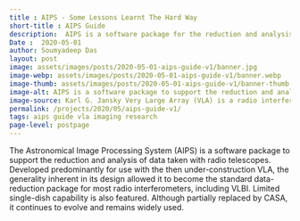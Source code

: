 ```yaml
---
title : AIPS - Some Lessons Learnt The Hard Way
short-title : AIPS Guide
description:  AIPS is a software package for the reduction and analysis of radio interferometric data. Collection of quick guides and troubleshooting tips collected by Soumyadeep Das.
Date :  2020-05-01
author: Soumyadeep Das
layout: post
image: assets/images/posts/2020-05-01-aips-guide-v1/banner.jpg
image-webp: assets/images/posts/2020-05-01-aips-guide-v1/banner.webp
image-thumb: assets/images/posts/2020-05-01-aips-guide-v1/banner-thumb.jpg
image-alt: AIPS is a software package to support the reduction and analysis of data taken with radio telescopes. 
image-source: Karl G. Jansky Very Large Array (VLA) is a radio interferometric array located in central New Mexico, USA (Image courtesy - tripadvisor).
permalink: /projects/2020/05/aips-guide-v1/
tags: aips guide vla imaging research
page-level: postpage
---
```

 
<!-- Add images to assets/images/posts/2020-05-01-aips-guide-v1 -->
The Astronomical Image Processing System (AIPS) is a software package to support the reduction and analysis of data taken with radio telescopes. Developed predominantly for use with the then under-construction VLA, the generality inherent in its design allowed it to become the standard data-reduction package for most radio interferometers, including VLBI. Limited single-dish capability is also featured. Although partially replaced by CASA, it continues to evolve and remains widely used. 

